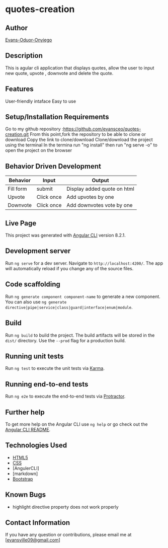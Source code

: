 # quotes-creation

## Author

[Evans-Oduor-Onyiego](https://https://github.com/evansceo)

## Description

This is agular cli application that displays quotes, allow the user to input new quote, upvote , downvote and delete the quote. 

## Features
User-friendly intaface
Easy to use

## Setup/Installation Requirements
Go to my github repository :https://github.com/evansceo/quotes-creation.git
From this point,fork the repository to be able to clone or download
Copy the link to clone/download
Clone/download the project using the terminal
In the termina run "ng install"
then run "ng serve -o" to open the project on the browser

## Behavior Driven Development
|Behavior	        |Input	           |Output                                 |
|-------------------|------------------|---------------------------------------|
|Fill form	        |submit	           |Display added quote on html            |
|Upvote	            |Click once	       |Add upvotes by one                     |
|Downvote	        |Click once	       |Add downvotes vote by one              |

## Live Page 



This project was generated with [Angular CLI](https://github.com/angular/angular-cli) version 8.2.1.

## Development server

Run `ng serve` for a dev server. Navigate to `http://localhost:4200/`. The app will automatically reload if you change any of the source files.

## Code scaffolding

Run `ng generate component component-name` to generate a new component. You can also use `ng generate directive|pipe|service|class|guard|interface|enum|module`.

## Build

Run `ng build` to build the project. The build artifacts will be stored in the `dist/` directory. Use the `--prod` flag for a production build.

## Running unit tests

Run `ng test` to execute the unit tests via [Karma](https://karma-runner.github.io).

## Running end-to-end tests

Run `ng e2e` to execute the end-to-end tests via [Protractor](http://www.protractortest.org/).

## Further help

To get more help on the Angular CLI use `ng help` or go check out the [Angular CLI README](https://github.com/angular/angular-cli/blob/master/README.md).

## Technologies Used

* [HTML5](https://github.com/topics/html5)
* [CSS](https://github.com/topics/css3)
* [AngulerCLI]
* [markdown]
* [Bootstrap](https://github.com/topics/bootstrap)

## Known Bugs
* highlight directive property does not work properly

## Contact Information 

If you have any question or contributions, please email me at [evansville09@gmail.com]

